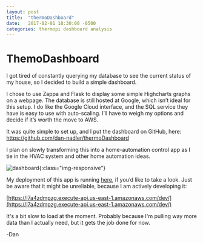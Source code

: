 ```yaml
---
layout: post
title:  "thermoDashboard"
date:   2017-02-01 18:30:00 -0500
categories: thermopi dashboard analysis
---
```


# ThemoDashboard

I got tired of constantly querying my database to see the current status of my house, so I decided to build a simple dashboard.

I chose to use Zappa and Flask to display some simple Highcharts graphs on a webpage. The database is still hosted at Google, which isn’t ideal for this setup. I do like the Google Cloud interface, and the SQL service they have is easy to use with auto-scaling. I’ll have to weigh my options and decide if it’s worth the move to AWS.

It was quite simple to set up, and I put the dashboard on GitHub, here: https://github.com/dan-nadler/thermoDashboard

I plan on slowly transforming this into a home-automation control app as I tie in the HVAC system and other home automation ideas.

![dashboard]({{site.url}}/assets/2017-02-01-dashboard/dashboard.png){:class="img-responsive"}

My deployment of this app is running [here](https://l7a4zdmpzg.execute-api.us-east-1.amazonaws.com/dev/), if you’d like to take a look. Just be aware that it might be unreliable, because I am actively developing it:

[https://l7a4zdmpzg.execute-api.us-east-1.amazonaws.com/dev/](https://l7a4zdmpzg.execute-api.us-east-1.amazonaws.com/dev/)

It's a bit slow to load at the moment. Probably because I'm pulling way more data than I actually need, but it gets the job done for now.

-Dan